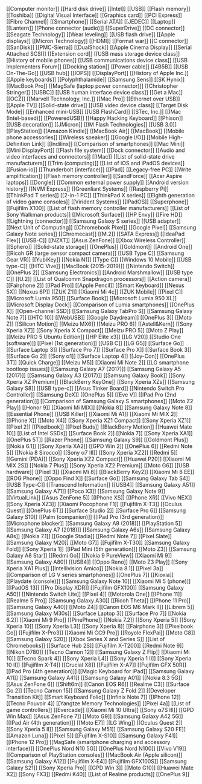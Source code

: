 [[Computer monitor]]
[[Hard disk drive]]
[[Intel]]
[[USB]]
[[Flash memory]]
[[Toshiba]]
[[Digital Visual Interface]]
[[Graphics card]]
[[PCI Express]]
[[Fibre Channel]]
[[Smartphone]]
[[Serial ATA]]
[[JEDEC]]
[[Laptop]]
[[Lantern]]
[[Phone connector (audio)]]
[[SuperDrive]]
[[DC connector]]
[[Seagate Technology]]
[[Wear leveling]]
[[USB flash drive]]
[[Apple displays]]
[[Micron Technology]]
[[HDMI]]
[[Format war]]
[[C connector]]
[[SanDisk]]
[[PMC-Sierra]]
[[DualShock]]
[[Apple Cinema Display]]
[[Serial Attached SCSI]]
[[Extension cord]]
[[USB mass storage device class]]
[[History of mobile phones]]
[[USB communications device class]]
[[USB Implementers Forum]]
[[Docking station]]
[[Power cable]]
[[4B5B]]
[[USB On-The-Go]]
[[USB hub]]
[[IOPS]]
[[DisplayPort]]
[[History of Apple Inc.]]
[[Apple keyboards]]
[[Polyphthalamide]]
[[Samsung Sens]]
[[SK Hynix]]
[[MacBook Pro]]
[[MagSafe (laptop power connector)]]
[[Christopher Stringer]]
[[USBC]]
[[USB human interface device class]]
[[Get a Mac]]
[[OCZ]]
[[Marvell Technology, Inc.]]
[[Mac Pro]]
[[Ethernet over USB]]
[[Apple TV]]
[[Solid-state drive]]
[[USB video device class]]
[[Target Disk Mode]]
[[Enhanced mini-USB]]
[[USB FlashCard]]
[[STec, Inc.]]
[[IMac (Intel-based)]]
[[PoweredUSB]]
[[Happy Hacking Keyboard]]
[[Phison]]
[[USB decoration]]
[[JMicron]]
[[IM Flash Technologies]]
[[USB 3.0]]
[[PlayStation]]
[[Amazon Kindle]]
[[MacBook Air]]
[[MacBook]]
[[Mobile phone accessories]]
[[Wireless speaker]]
[[Google I/O]]
[[Mobile High-Definition Link]]
[[Indilinx]]
[[Comparison of smartphones]]
[[Mac Mini]]
[[Mini DisplayPort]]
[[Flash file system]]
[[Dock connector]]
[[Audio and video interfaces and connectors]]
[[IMac]]
[[List of solid-state drive manufacturers]]
[[Trim (computing)]]
[[List of iOS and iPadOS devices]]
[[Fusion-io]]
[[Thunderbolt (interface)]]
[[IPad]]
[[Legacy-free PC]]
[[Write amplification]]
[[Flash memory controller]]
[[SandForce]]
[[Acer Aspire laptops]]
[[Dongle]]
[[Common external power supply]]
[[Android version history]]
[[NVM Express]]
[[Greenliant Systems]]
[[Raspberry Pi]]
[[ThinkPad T series]]
[[2-in-1 PC]]
[[ThinkPad X series]]
[[Eighth generation of video game consoles]]
[[Virident Systems]]
[[IPadOS]]
[[Superphone]]
[[Fujifilm X100]]
[[List of flash memory controller manufacturers]]
[[List of Sony Walkman products]]
[[Microsoft Surface]]
[[HP Envy]]
[[Fire HD]]
[[Lightning (connector)]]
[[Samsung Galaxy S series]]
[[USB adapter]]
[[Next Unit of Computing]]
[[Chromebook Pixel]]
[[Google Pixel]]
[[Samsung Galaxy Note series]]
[[Chromecast]]
[[M.2]]
[[SATA Express]]
[[IdeaPad Flex]]
[[USB-C]]
[[NZXT]]
[[Asus ZenFone]]
[[Xbox Wireless Controller]]
[[Sphero]]
[[Solid-state storage]]
[[OnePlus]]
[[Goldmont]]
[[Android One]]
[[Ricoh GR (large sensor compact camera)]]
[[USB Type C]]
[[Samsung Gear VR]]
[[YubiKey]]
[[Nokia N1]]
[[Type C]]
[[Windows 10 Mobile]]
[[USB type-C]]
[[HTC Vive]]
[[MacBook (2015–2019)]]
[[Nintendo Switch]]
[[OnePlus 2]]
[[Samsung Electronics]]
[[Android Marshmallow]]
[[USB type C]]
[[U.2]]
[[List of Qualcomm Snapdragon processors]]
[[Action camera]]
[[Fairphone 2]]
[[IPad Pro]]
[[Apple Pencil]]
[[Smart Keyboard]]
[[Nexus 5X]]
[[Nexus 6P]]
[[ZUK Z1]]
[[Xiaomi Mi 4c]]
[[ZUK Mobile]]
[[Pixel C]]
[[Microsoft Lumia 950]]
[[Surface Book]]
[[Microsoft Lumia 950 XL]]
[[Microsoft Display Dock]]
[[Comparison of Lumia smartphones]]
[[OnePlus X]]
[[Open-channel SSD]]
[[Samsung Galaxy TabPro S]]
[[Samsung Galaxy Note 7]]
[[HTC 10]]
[[WebUSB]]
[[Google Daydream]]
[[OnePlus 3]]
[[Moto Z]]
[[Silicon Motion]]
[[Meizu MX6]]
[[Meizu PRO 6]]
[[Astell&Kern]]
[[Sony Xperia XZ]]
[[Sony Xperia X Compact]]
[[Meizu PRO 5]]
[[Moto Z Play]]
[[Meizu PRO 5 Ubuntu Edition]]
[[HP Elite x3]]
[[LG V20]]
[[Studio One (software)]]
[[Pixel (1st generation)]]
[[USB C]]
[[LG G5]]
[[Surface Go]]
[[Surface Laptop 3]]
[[Surface Pro 7]]
[[Surface Pro X]]
[[Surface Book 3]]
[[Surface Go 2]]
[[Sony α1]]
[[Surface Laptop 4]]
[[Joy-Con]]
[[OnePlus 3T]]
[[Quick Charge]]
[[Meizu M5]]
[[Xiaomi Mi Note 2]]
[[LG smartphone bootloop issues]]
[[Samsung Galaxy A7 (2017)]]
[[Samsung Galaxy A5 (2017)]]
[[Samsung Galaxy A3 (2017)]]
[[Samsung Galaxy Book]]
[[Sony Xperia XZ Premium]]
[[BlackBerry KeyOne]]
[[Sony Xperia XZs]]
[[Samsung Galaxy S8]]
[[USB type-c]]
[[Asus Tinker Board]]
[[Nintendo Switch Pro Controller]]
[[Samsung DeX]]
[[OnePlus 5]]
[[Eve V]]
[[IPad Pro (2nd generation)]]
[[Comparison of Samsung Galaxy S smartphones]]
[[Moto Z2 Play]]
[[Honor 9]]
[[Xiaomi Mi MIX]]
[[Nokia 8]]
[[Samsung Galaxy Note 8]]
[[Essential Phone]]
[[USB Killer]]
[[Xiaomi Mi A1]]
[[Xiaomi Mi MIX 2]]
[[IPhone X]]
[[Moto X4]]
[[Sony Xperia XZ1 Compact]]
[[Sony Xperia XZ1]]
[[Pixel 2]]
[[Pixelbook]]
[[Pixel Buds]]
[[BlackBerry Motion]]
[[Huawei Mate 10]]
[[List of Intel SSDs]]
[[Surface Book 2]]
[[Nokia 7]]
[[Sony Xperia XA1]]
[[OnePlus 5T]]
[[Razer Phone]]
[[Samsung Galaxy S9]]
[[Goldmont Plus]]
[[Nokia 6.1]]
[[Sony Xperia XA2]]
[[GPD Win 2]]
[[OnePlus 6]]
[[Redmi Note 5]]
[[Nokia 8 Sirocco]]
[[Sony α7 III]]
[[Sony Xperia XZ2]]
[[Redmi 5]]
[[Gemini (PDA)]]
[[Sony Xperia XZ2 Compact]]
[[Huawei P20]]
[[Xiaomi Mi MIX 2S]]
[[Nokia 7 Plus]]
[[Sony Xperia XZ2 Premium]]
[[Moto G6]]
[[USB hardware]]
[[Pixel 3]]
[[Xiaomi Mi 8]]
[[BlackBerry Key2]]
[[Xiaomi Mi 8 EE]]
[[ROG Phone]]
[[Oppo Find X]]
[[Surface Go]]
[[Samsung Galaxy Tab S4]]
[[USB Type-C]]
[[Transcend Information]]
[[USB4]]
[[Samsung Galaxy A51]]
[[Samsung Galaxy A71]]
[[Poco X3]]
[[Samsung Galaxy Note 9]]
[[VirtualLink]]
[[Asus ZenFone 5]]
[[IPhone XS]]
[[IPhone XR]]
[[Vivo NEX]]
[[Sony Xperia XZ3]]
[[Xiaomi Pocophone F1]]
[[Fujifilm X-T3]]
[[Oculus Quest]]
[[OnePlus 6T]]
[[Surface Studio 2]]
[[Surface Pro 6]]
[[Samsung Galaxy S10]]
[[Palm (companion)]]
[[IPad Pro (3rd generation)]]
[[Microphone blocker]]
[[Samsung Galaxy A9 (2018)]]
[[PlayStation 5]]
[[Samsung Galaxy A7 (2018)]]
[[Samsung Galaxy A6s]]
[[Samsung Galaxy A8s]]
[[Nokia 7.1]]
[[Google Stadia]]
[[Redmi Note 7]]
[[Pixel Slate]]
[[Samsung Galaxy M20]]
[[Moto G7]]
[[Fujifilm X-T30]]
[[Samsung Galaxy Fold]]
[[Sony Xperia 1]]
[[IPad Mini (5th generation)]]
[[Moto Z3]]
[[Samsung Galaxy A8 Star]]
[[Redmi Go]]
[[Nokia 9 PureView]]
[[Xiaomi Mi 9]]
[[Samsung Galaxy A80]]
[[USB4]]
[[Oppo Reno]]
[[Moto Z3 Play]]
[[Sony Xperia XA1 Plus]]
[[Intellivision Amico]]
[[Nokia 8.1]]
[[Pixel 3a]]
[[Comparison of LG V series smartphones]]
[[OnePlus 7]]
[[Kioxia]]
[[Playdate (console)]]
[[Samsung Galaxy Note 10]]
[[Xiaomi Mi 5 (phone)]]
[[IPadOS 13]]
[[Pro Display XDR]]
[[Fujifilm GFX100]]
[[Samsung Galaxy A50]]
[[Nintendo Switch Lite]]
[[Pixel 4]]
[[Motorola One]]
[[IPhone 11]]
[[Realme 5 Pro]]
[[Samsung Galaxy A30]]
[[Ricoh Theta]]
[[IPhone 11 Pro]]
[[Samsung Galaxy A40]]
[[Moto Z4]]
[[Canon EOS M6 Mark II]]
[[Librem 5]]
[[Samsung Galaxy M30s]]
[[Surface Laptop 3]]
[[Surface Pro 7]]
[[Nokia 6.2]]
[[Xiaomi Mi 9 Pro]]
[[PinePhone]]
[[Nokia 7.2]]
[[Sony Xperia 5]]
[[Sony Xperia 10]]
[[Sony Xperia L3]]
[[Sony Xperia 8]]
[[Fairphone 3]]
[[Pixelbook Go]]
[[Fujifilm X-Pro3]]
[[Xiaomi Mi CC9 Pro]]
[[Royole FlexPai]]
[[Moto G8]]
[[Samsung Galaxy S20]]
[[Xbox Series X and Series S]]
[[List of Chromebooks]]
[[Surface Hub 2S]]
[[Fujifilm X-T200]]
[[Redmi Note 9]]
[[Nikon D780]]
[[Tecno Camon 12]]
[[Samsung Galaxy Z Flip]]
[[Xiaomi Mi 10]]
[[Tecno Spark 4]]
[[Sony Xperia L4]]
[[Sony Xperia 1 II]]
[[Sony Xperia 10 II]]
[[Fujifilm X-T4]]
[[Crucial X8]]
[[Fujifilm X-A7]]
[[Fujifilm GFX 50R]]
[[IPad Pro (4th generation)]]
[[Magic Keyboard for iPad]]
[[Samsung Galaxy A11]]
[[Samsung Galaxy A41]]
[[Samsung Galaxy A01]]
[[Nokia 8.3 5G]]
[[Asus ZenFone 6]]
[[Shift6m]]
[[Canon EOS R6]]
[[Realme C3]]
[[Surface Go 2]]
[[Tecno Camon 15]]
[[Samsung Galaxy Z Fold 2]]
[[Developer Transition Kit]]
[[Smart Keyboard Folio]]
[[Infinix Note 7]]
[[IPhone 12]]
[[Tecno Pouvoir 4]]
[[Yangtze Memory Technologies]]
[[Pixel 4a]]
[[List of game controllers]]
[[Evercade]]
[[Xiaomi Mi 10 Ultra]]
[[Sony α7S III]]
[[GPD Win Max]]
[[Asus ZenFone 7]]
[[Moto G9]]
[[Samsung Galaxy A42 5G]]
[[IPad Air (4th generation)]]
[[Moto E7]]
[[LG Wing]]
[[Oculus Quest 2]]
[[Sony Xperia 5 II]]
[[Samsung Galaxy M51]]
[[Samsung Galaxy S20 FE]]
[[Amazon Luna]]
[[Pixel 5]]
[[Fujifilm X-S10]]
[[Samsung Galaxy F41]]
[[IPhone 12 Pro]]
[[MagSafe (smartphone charging and accessory interface)]]
[[OnePlus Nord N10 5G]]
[[OnePlus Nord N100]]
[[Vivo V19]]
[[Comparison of PlayStation consoles]]
[[MacBook Air (Apple silicon)]]
[[Samsung Galaxy A12]]
[[Fujifilm X-E4]]
[[Fujifilm GFX100S]]
[[Samsung Galaxy S21]]
[[Sony Xperia Pro]]
[[GPD Win 3]]
[[Moto G10]]
[[Huawei Mate X2]]
[[Sony FX3]]
[[Redmi K40]]
[[List of Realme products]]
[[OnePlus 9]]
